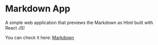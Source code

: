 # Markdown App

A simple web application that previews the Markdown as Html built with React JS!

You can check it here: [Markdown](https://md-to-html.netlify.app/)

